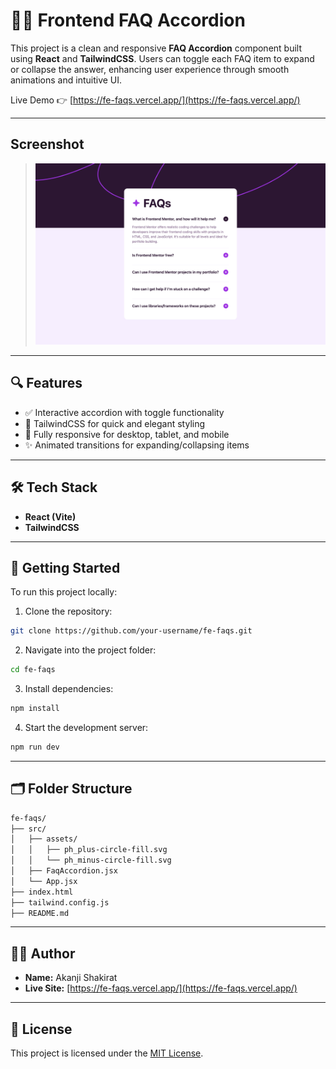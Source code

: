# 🙋‍♀️ Frontend FAQ Accordion

This project is a clean and responsive **FAQ Accordion** component built using **React** and **TailwindCSS**. Users can toggle each FAQ item to expand or collapse the answer, enhancing user experience through smooth animations and intuitive UI.

Live Demo 👉 [https://fe-faqs.vercel.app/](https://fe-faqs.vercel.app/)

---

## Screenshot
> ![FAQ Page](/public/Screenshot%202025-07-24%20at%2017.58.09.png)

---

## 🔍 Features

- ✅ Interactive accordion with toggle functionality
- 🎨 TailwindCSS for quick and elegant styling
- 📱 Fully responsive for desktop, tablet, and mobile
- ✨ Animated transitions for expanding/collapsing items

---

## 🛠️ Tech Stack

- **React (Vite)**
- **TailwindCSS**

---

## 🚀 Getting Started

To run this project locally:

1. Clone the repository:
```bash
git clone https://github.com/your-username/fe-faqs.git
```

2. Navigate into the project folder:
```bash
cd fe-faqs
```

3. Install dependencies:
```bash
npm install
```

4. Start the development server:
```bash
npm run dev
```

---

## 🗂️ Folder Structure

```bash
fe-faqs/
├── src/
│   ├── assets/
│   │   ├── ph_plus-circle-fill.svg
│   │   └── ph_minus-circle-fill.svg
│   ├── FaqAccordion.jsx
│   └── App.jsx
├── index.html
├── tailwind.config.js
├── README.md
```

---

## 👩‍💻 Author

- **Name:** Akanji Shakirat
- **Live Site:** [https://fe-faqs.vercel.app/](https://fe-faqs.vercel.app/)

---

## 📄 License

This project is licensed under the [MIT License](LICENSE).